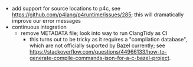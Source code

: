 * add support for source locations to p4c, see https://github.com/p4lang/p4runtime/issues/285;
  this will dramatically improve our error messages
* continuous integration
  * remove METADATA file; look into way to run ClangTidy as CI
    - this turns out to be tricky as it requires a "compilation database", which are not officially suported by Bazel currently;
      see https://stackoverflow.com/questions/44966133/how-to-generate-compile-commands-json-for-a-c-bazel-project.
